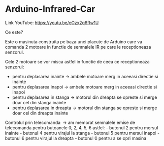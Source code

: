 # Arduino-Infrared-Car

Link YouTube: https://youtu.be/cOzx2q6Rw1U

Ce este?

Este o masinuta construita pe baza unei placute de Arduino care va comanda 2 motoare in functie de semnalele IR pe care le receptioneaza senzorul.

Cele 2 motoare se vor misca astfel in functie de ceea ce receptioneaza senzorul:
- pentru deplasarea inainte -> ambele motoare merg in aceeasi directie si inainte
- pentru deplasarea inapoi -> ambele motoare merg in aceeasi directie si inapoi
- pentru deplasarea in stanga -> motorul din dreapta se opreste si merge doar cel din stanga inainte
- pentru deplasarea in dreapta -> motorul din stanga se opreste si merge doar cel din dreapta inainte

Controlul prin telecomanda:
-> am memorat semnalele emise de telecomanda pentru butoanele 0, 2, 4, 5, 6 astfel:
                           - butonul 2 pentru mersul inainte
                           - butonul 4 pentru virajul la stanga
                           - butonul 5 pentru mersul inapoi
                           - butonul 6 pentru virajul la dreapta
                           - butonul 0 pentru a se opri masina
